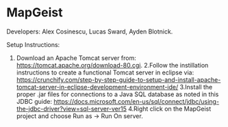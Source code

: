 # MapGeist
Developers: Alex Cosinescu, Lucas Sward, Ayden Blotnick.

Setup Instructions: 
1. Download an Apache Tomcat server from: https://tomcat.apache.org/download-80.cgi. 
2.Follow the instillation instructions to create a functional 
Tomcat server in eclipse via: https://crunchify.com/step-by-step-guide-to-setup-and-install-apache-tomcat-server-in-eclipse-development-environment-ide/
3.Install the proper .jar files for connections to a Java SQL database as noted in this JDBC guide: https://docs.microsoft.com/en-us/sql/connect/jdbc/using-the-jdbc-driver?view=sql-server-ver15
4.Right click on the MapGeist project and choose Run as -> Run On server.
